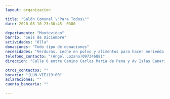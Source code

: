 ```yaml
---
layout: organizacion

title: "Salón Comunal \"Para Todos\""
date: 2020-08-10 23:30:45 -0300

departamento: "Montevideo"
barrio: "Seis de Diciembre"
actividades: "Olla"
donaciones: "Todo tipo de donaciones"
necesidades: "Verduras. Leche en polvo y alimentos para hacer merienda los sábados"
telefono_contacto: "(Angel Lozano)097346881"
direccion: "Calle 6 entre Camino Carlos María de Pena y Av Islas Canarias"

otros_contactos: ""
horario: "(LUN-VIE)19:00"
aclaraciones: ""
cuenta_bancaria: ""

---
```


